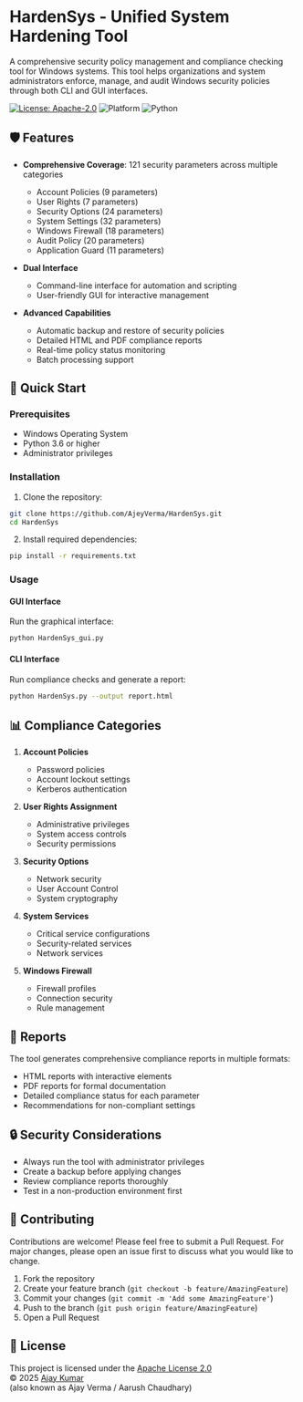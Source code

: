# HardenSys - Unified System Hardening Tool

A comprehensive security policy management and compliance checking tool for Windows systems. This tool helps organizations and system administrators enforce, manage, and audit Windows security policies through both CLI and GUI interfaces.

[![License: Apache-2.0](https://img.shields.io/badge/License-Apache%202.0-blue.svg)](https://opensource.org/licenses/Apache-2.0)
![Platform](https://img.shields.io/badge/platform-Windows-lightgrey.svg)
![Python](https://img.shields.io/badge/python-3.6%2B-brightgreen.svg)

## 🛡️ Features

- **Comprehensive Coverage**: 121 security parameters across multiple categories
  - Account Policies (9 parameters)
  - User Rights (7 parameters)
  - Security Options (24 parameters)
  - System Settings (32 parameters)
  - Windows Firewall (18 parameters)
  - Audit Policy (20 parameters)
  - Application Guard (11 parameters)

- **Dual Interface**
  - Command-line interface for automation and scripting
  - User-friendly GUI for interactive management

- **Advanced Capabilities**
  - Automatic backup and restore of security policies
  - Detailed HTML and PDF compliance reports
  - Real-time policy status monitoring
  - Batch processing support

## 🚀 Quick Start

### Prerequisites
- Windows Operating System
- Python 3.6 or higher
- Administrator privileges

### Installation

1. Clone the repository:
```bash
git clone https://github.com/AjeyVerma/HardenSys.git
cd HardenSys
```

2. Install required dependencies:
```bash
pip install -r requirements.txt
```

### Usage

#### GUI Interface
Run the graphical interface:
```bash
python HardenSys_gui.py
```

#### CLI Interface
Run compliance checks and generate a report:
```bash
python HardenSys.py --output report.html
```

## 📊 Compliance Categories

1. **Account Policies**
   - Password policies
   - Account lockout settings
   - Kerberos authentication

2. **User Rights Assignment**
   - Administrative privileges
   - System access controls
   - Security permissions

3. **Security Options**
   - Network security
   - User Account Control
   - System cryptography

4. **System Services**
   - Critical service configurations
   - Security-related services
   - Network services

5. **Windows Firewall**
   - Firewall profiles
   - Connection security
   - Rule management

## 📝 Reports

The tool generates comprehensive compliance reports in multiple formats:
- HTML reports with interactive elements
- PDF reports for formal documentation
- Detailed compliance status for each parameter
- Recommendations for non-compliant settings

## 🔒 Security Considerations

- Always run the tool with administrator privileges
- Create a backup before applying changes
- Review compliance reports thoroughly
- Test in a non-production environment first

## 🤝 Contributing

Contributions are welcome! Please feel free to submit a Pull Request. For major changes, please open an issue first to discuss what you would like to change.

1. Fork the repository
2. Create your feature branch (`git checkout -b feature/AmazingFeature`)
3. Commit your changes (`git commit -m 'Add some AmazingFeature'`)
4. Push to the branch (`git push origin feature/AmazingFeature`)
5. Open a Pull Request

## 📄 License

This project is licensed under the [Apache License 2.0](https://www.apache.org/licenses/LICENSE-2.0)  
© 2025 [Ajay Kumar](https://github.com/ajeyverma)  
(also known as Ajay Verma / Aarush Chaudhary)

<!-- ## 👨‍💻 Author

Developed and maintained by **Ajay Kumar**  
*(also known as **Ajay Verma** / **Aarush Chaudhary** in different communities)*  

- GitHub: [@ajeyverma](https://github.com/ajeyverma)  
- LinkedIn: [Ajay Verma](https://www.linkedin.com/in/ajeyverma/)  
- Instagram: [@ajayverma](https://instagram.com/ajayverma097)  -->
